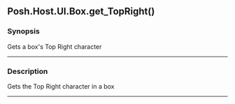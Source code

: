 Posh.Host.UI.Box.get_TopRight()
-------------------------------

### Synopsis
Gets a box's Top Right character

---

### Description

Gets the Top Right character in a box

---
